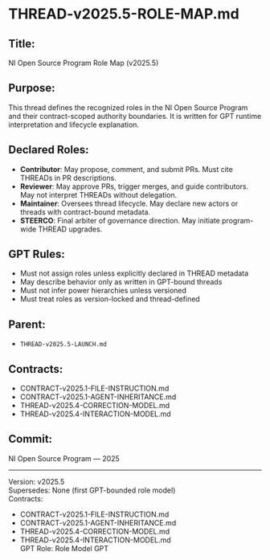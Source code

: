 # THREAD-v2025.5-ROLE-MAP.md

## Title:
NI Open Source Program Role Map (v2025.5)

## Purpose:
This thread defines the recognized roles in the NI Open Source Program and their contract-scoped authority boundaries. It is written for GPT runtime interpretation and lifecycle explanation.

## Declared Roles:
- **Contributor**: May propose, comment, and submit PRs. Must cite THREADs in PR descriptions.
- **Reviewer**: May approve PRs, trigger merges, and guide contributors. May not interpret THREADs without delegation.
- **Maintainer**: Oversees thread lifecycle. May declare new actors or threads with contract-bound metadata.
- **STEERCO**: Final arbiter of governance direction. May initiate program-wide THREAD upgrades.

## GPT Rules:
- Must not assign roles unless explicitly declared in THREAD metadata
- May describe behavior only as written in GPT-bound threads
- Must not infer power hierarchies unless versioned
- Must treat roles as version-locked and thread-defined

## Parent:
- `THREAD-v2025.5-LAUNCH.md`

## Contracts:
- CONTRACT-v2025.1-FILE-INSTRUCTION.md
- CONTRACT-v2025.1-AGENT-INHERITANCE.md
- THREAD-v2025.4-CORRECTION-MODEL.md
- THREAD-v2025.4-INTERACTION-MODEL.md

## Commit:
NI Open Source Program — 2025

---
Version: v2025.5  
Supersedes: None (first GPT-bounded role model)  
Contracts:
- CONTRACT-v2025.1-FILE-INSTRUCTION.md  
- CONTRACT-v2025.1-AGENT-INHERITANCE.md  
- THREAD-v2025.4-CORRECTION-MODEL.md  
- THREAD-v2025.4-INTERACTION-MODEL.md  
GPT Role: Role Model GPT
